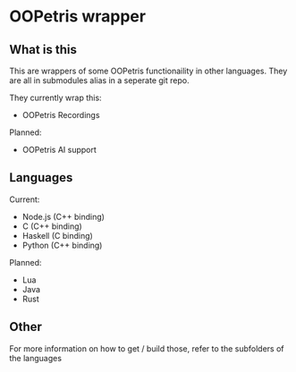 # OOPetris wrapper

## What is this

This are wrappers of some OOPetris functionaility in other languages.
They are all in submodules alias in a seperate git repo.

They currently wrap this:
- OOPetris Recordings

Planned:
- OOPetris AI support

## Languages


Current:
- Node.js (C++ binding)
- C (C++ binding)
- Haskell (C binding)
- Python (C++ binding)

Planned:
- Lua
- Java
- Rust

## Other

For more information on how to get / build those, refer to the subfolders of the languages
